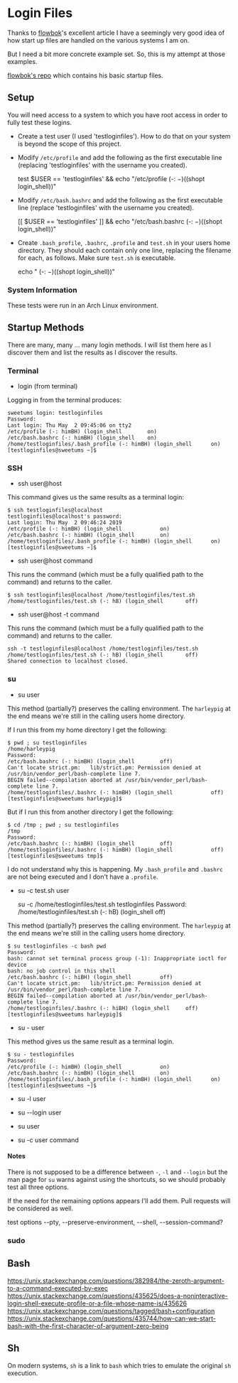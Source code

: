 # Login Files

Thanks to
[flowbok](https://blog.flowblok.id.au/2013-02/shell-startup-scripts.html)'s
excellent article I have a seemingly very good idea of how start up files are
handled on the various systems I am on.

But I need a bit more concrete example set. So, this is my attempt at those
examples.

[flowbok's repo](https://bitbucket.org/flowblok/shell-startup) which contains
his basic startup files.

## Setup

You will need access to a system to which you have root access in order to
fully test these logins.

* Create a test user (I used 'testloginfiles'). How to do that on your system
  is beyond the scope of this project.

* Modify `/etc/profile` and add the following as the first executable line
  (replacing 'testloginfiles' with the username you created).

    test $USER == 'testloginfiles' && echo "/etc/profile (-: $-) ($(shopt login_shell))"

* Modify `/etc/bash.bashrc` and add the following as the first executable line
  (replace 'testloginfiles' with the username you created).

    [[ $USER == 'testloginfiles' ]] && echo "/etc/bash.bashrc (-: $-) ($(shopt login_shell))"

* Create `.bash_profile`, `.bashrc`, `.profile` and `test.sh` in your users
  home directory. They should each contain only one line, replacing the
  filename for each, as follows. Make sure `test.sh` is executable.

    echo "<filename> (-: $-) ($(shopt login_shell))"

### System Information

These tests were run in an Arch Linux environment.

## Startup Methods

There are many, many ... many login methods. I will list them here as
I discover them and list the results as I discover the results.

### Terminal

* login (from terminal)

Logging in from the terminal produces:

    sweetums login: testloginfiles
    Password:
    Last login: Thu May  2 09:45:06 on tty2
    /etc/profile (-: himBH) (login_shell        on)
    /etc/bash.bashrc (-: himBH) (login_shell    on)
    /home/testloginfiles/.bash_profile (-: himBH) (login_shell      on)
    [testloginfiles@sweetums ~]$

### SSH

* ssh user@host

This command gives us the same results as a terminal login:

    $ ssh testloginfiles@localhost
    testloginfiles@localhost's password:
    Last login: Thu May  2 09:46:24 2019
    /etc/profile (-: himBH) (login_shell            on)
    /etc/bash.bashrc (-: himBH) (login_shell        on)
    /home/testloginfiles/.bash_profile (-: himBH) (login_shell      on)
    [testloginfiles@sweetums ~]$

* ssh user@host command

This runs the command (which must be a fully qualified path to the
command) and returns to the caller.

    $ ssh testloginfiles@localhost /home/testloginfiles/test.sh
    /home/testloginfiles/test.sh (-: hB) (login_shell       off)

* ssh user@host -t command

This runs the command (which must be a fully qualified path to the
command) and returns to the caller.

    ssh -t testloginfiles@localhost /home/testloginfiles/test.sh
    /home/testloginfiles/test.sh (-: hB) (login_shell       off)
    Shared connection to localhost closed.

### su

* su user

This method (partially?) preserves the calling environment. The `harleypig` at
the end means we're still in the calling users home directory.

If I run this from my home directory I get the following:

    $ pwd ; su testloginfiles
    /home/harleypig
    Password:
    /etc/bash.bashrc (-: himBH) (login_shell        off)
    Can't locate strict.pm:   lib/strict.pm: Permission denied at /usr/bin/vendor_perl/bash-complete line 7.
    BEGIN failed--compilation aborted at /usr/bin/vendor_perl/bash-complete line 7.
    /home/testloginfiles/.bashrc (-: himBH) (login_shell            off)
    [testloginfiles@sweetums harleypig]$

But if I run this from another directory I get the following:

    $ cd /tmp ; pwd ; su testloginfiles
    /tmp
    Password:
    /etc/bash.bashrc (-: himBH) (login_shell        off)
    /home/testloginfiles/.bashrc (-: himBH) (login_shell            off)
    [testloginfiles@sweetums tmp]$

I do not understand why this is happening. My `.bash_profile` and `.bashrc` are
not being executed and I don't have a `.profile`.

* su -c test.sh user

    su -c /home/testloginfiles/test.sh testloginfiles
    Password:
    /home/testloginfiles/test.sh (-: hB) (login_shell       off)

This method (partially?) preserves the calling environment. The `harleypig` at
the end means we're still in the calling users home directory.

    $ su testloginfiles -c bash pwd
    Password:
    bash: cannot set terminal process group (-1): Inappropriate ioctl for device
    bash: no job control in this shell
    /etc/bash.bashrc (-: hiBH) (login_shell         off)
    Can't locate strict.pm:   lib/strict.pm: Permission denied at /usr/bin/vendor_perl/bash-complete line 7.
    BEGIN failed--compilation aborted at /usr/bin/vendor_perl/bash-complete line 7.
    /home/testloginfiles/.bashrc (-: hiBH) (login_shell     off)
    [testloginfiles@sweetums harleypig]$

* su - user

This method gives us the same result as a terminal login.

    $ su - testloginfiles
    Password:
    /etc/profile (-: himBH) (login_shell            on)
    /etc/bash.bashrc (-: himBH) (login_shell        on)
    /home/testloginfiles/.bash_profile (-: himBH) (login_shell      on)
    [testloginfiles@sweetums ~]$

* su -l user
* su --login user

* su user
* su -c user command

#### Notes

There is not supposed to be a difference between `-`, `-l` and `--login` but
the man page for `su` warns against using the shortcuts, so we should probably
test all three options.

If the need for the remaining options appears I'll add them. Pull requests
will be considered as well.

test options --pty, --preserve-environment, --shell, --session-command?

### sudo

## Bash

https://unix.stackexchange.com/questions/382984/the-zeroth-argument-to-a-command-executed-by-exec
https://unix.stackexchange.com/questions/435625/does-a-noninteractive-login-shell-execute-profile-or-a-file-whose-name-is/435626
https://unix.stackexchange.com/questions/tagged/bash+configuration
https://unix.stackexchange.com/questions/435744/how-can-we-start-bash-with-the-first-character-of-argument-zero-being

## Sh

On modern systems, `sh` is a link to `bash` which tries to emulate the
original `sh` execution.
